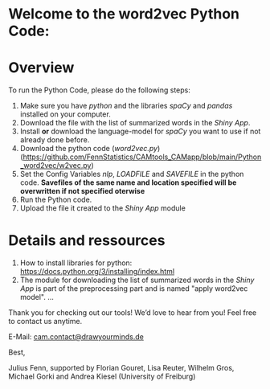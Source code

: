 Welcome to the word2vec Python Code:
===============================================

# Overview
To run the Python Code, please do the following steps:

1. Make sure you have *python* and the libraries *spaCy* and *pandas* installed on your computer.
2. Download the file with the list of summarized words in the *Shiny App*. 
3. Install **or** download the language-model for *spaCy* you want to use if not already done before.
4. Download the python code (*word2vec.py*) (https://github.com/FennStatistics/CAMtools_CAMapp/blob/main/Python_word2vec/w2vec.py)    
5. Set the Config Variables *nlp*, *LOADFILE* and *SAVEFILE* in the python code. **Savefiles of the same name and location specified will be overwritten if not specified oterwise** 
7. Run the Python code.
8. Upload the file it created to the *Shiny App* module

# Details and ressources
1. How to install libraries for python: https://docs.python.org/3/installing/index.html
2. The module for downloading the list of summarized words in the *Shiny App* is part of the preprocessing part and is named "apply word2vec model". 
...

Thank you for checking out our tools! We’d love to hear from you! Feel free to contact us anytime. 

E-Mail: <cam.contact@drawyourminds.de>

Best,

Julius Fenn, supported by Florian Gouret, Lisa Reuter, Wilhelm Gros, Michael Gorki and Andrea Kiesel (University of Freiburg)
